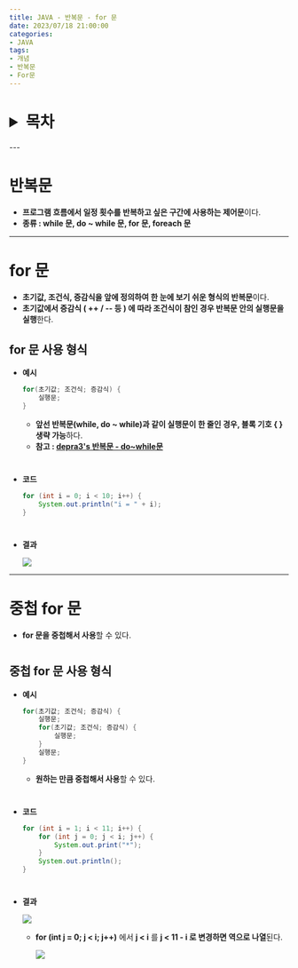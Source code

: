 ```yaml
---
title: JAVA - 반복문 - for 문
date: 2023/07/18 21:00:00
categories:
- JAVA
tags:
- 개념
- 반복문
- For문
---
```

<h1>
<details>
<summary>목차</summary>
<div markdown="1">

- [반복문](#반복문)
- [for 문](#for-문)
    - [for 문 사용 형식](#for-문-사용-형식)
- [중첩 for 문](#중첩-for-문)
    - [중첩 for 문 사용 형식](#중첩-for-문-사용-형식)
</div>
</details>
</h1>
---

# 반복문

- **프로그램 흐름에서 일정 횟수를 반복하고 싶은 구간에 사용하는 제어문**이다.
- **종류 : while 문, do ~ while 문, for 문, foreach 문**

---

# for 문

- **초기값, 조건식, 증감식을 앞에 정의하여 한 눈에 보기 쉬운 형식의 반복문**이다.
- **초기값에서 증감식 ( ++ / -- 등 ) 에 따라 조건식이 참인 경우 반복문 안의 실행문을 실행**한다.

## for 문 사용 형식
- **예시**
    ```java
    for(초기값; 조건식; 증감식) {
        실행문;
    }
    ```

    - **앞선 반복문(while, do ~ while)과 같이 실행문이 한 줄인 경우, 블록 기호 { } 생략 가능**하다.
    - **참고 : [depra3's 반복문 - do~while문](https://depra3.github.io/2023/07/17/2023/07/JAVA-%EB%B0%98%EB%B3%B5%EB%AC%B8-do~while%EB%AC%B8/)**
#
- **코드**
    
    ```java
    for (int i = 0; i < 10; i++) {
    	System.out.println("i = " + i);
    }
    ```
#
- **결과**
    
    ![](/Images/2023/07/JAVA-반복문-for문/Untitled.png)
    
---
# 중첩 for 문

- **for 문을 중첩해서 사용**할 수 있다.
#
## 중첩 for 문 사용 형식
- **예시**
    ```java
    for(초기값; 조건식; 증감식) {
        실행문;
        for(초기값; 조건식; 증감식) {
            실행문;
        }
        실행문;
    }
    ```

    - **원하는 만큼 중첩해서 사용**할 수 있다.
#
- **코드**
    
    ```java
    for (int i = 1; i < 11; i++) {
    	for (int j = 0; j < i; j++) {
    		System.out.print("*");
    	}
    	System.out.println();
    }
    ```
    
#
- **결과**
    
    ![](/Images/2023/07/JAVA-반복문-for문/Untitled%201.png)
    
    - **for (int j = 0; j < i; j++)** 에서 **j < i** 를 **j < 11 - i 로 변경하면 역으로 나열**된다.
        
        ![](/Images/2023/07/JAVA-반복문-for문/Untitled%202.png)